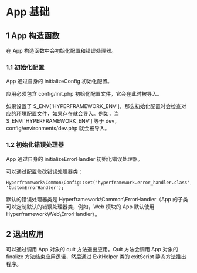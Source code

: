 # App 基础
## 1 App 构造函数
在 App 构造函数中会初始化配置和错误处理器。

### 1.1 初始化配置
App 通过自身的 initializeConfig 初始化配置。

应用必须包含 config/init.php 初始化配置文件，它会在此时被导入。

如果设置了 $_ENV['HYPERFRAMEWORK_ENV']，那么初始化配置时会检查对应的环境配置文件，如果存在就会导入。例如，当 $_ENV['HYPERFRAMEWORK_ENV'] 等于 dev，config/environments/dev.php 就会被导入。

### 1.2 初始化错误处理器
App 通过自身的 initializeErrorHandler 初始化错误处理器。

可以通过配置修改错误处理器类：
```.php
Hyperframework\Common\Config::set('hyperframework.error_handler.class', 'CustomErrorHandler');
```

默认的错误处理器类是 Hyperframework\Common\ErrorHandler（App 的子类可以定制默认的错误处理器类，例如，Web 模块的 App 默认使用 Hyperframework\Web\ErrorHandler）。

## 2 退出应用
可以通过调用 App 对象的 quit 方法退出应用。Quit 方法会调用 App 对象的 finalize 方法结束应用逻辑，然后通过 ExitHelper 类的 exitScript 静态方法推出程序。 
